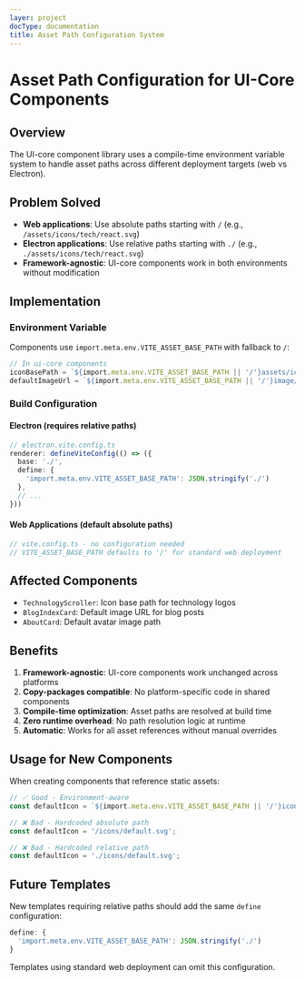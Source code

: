 ```yaml
---
layer: project
docType: documentation
title: Asset Path Configuration System
---
```


# Asset Path Configuration for UI-Core Components

## Overview

The UI-core component library uses a compile-time environment variable system to handle asset paths across different deployment targets (web vs Electron).

## Problem Solved

- **Web applications**: Use absolute paths starting with `/` (e.g., `/assets/icons/tech/react.svg`)
- **Electron applications**: Use relative paths starting with `./` (e.g., `./assets/icons/tech/react.svg`)
- **Framework-agnostic**: UI-core components work in both environments without modification

## Implementation

### Environment Variable

Components use `import.meta.env.VITE_ASSET_BASE_PATH` with fallback to `/`:

```typescript
// In ui-core components
iconBasePath = `${import.meta.env.VITE_ASSET_BASE_PATH || '/'}assets/icons/tech/`
defaultImageUrl = `${import.meta.env.VITE_ASSET_BASE_PATH || '/'}image/blog/blog-sample-image.png`
```

### Build Configuration

#### Electron (requires relative paths)
```typescript
// electron.vite.config.ts
renderer: defineViteConfig(() => ({
  base: './',
  define: {
    'import.meta.env.VITE_ASSET_BASE_PATH': JSON.stringify('./')
  },
  // ...
}))
```

#### Web Applications (default absolute paths)
```typescript
// vite.config.ts - no configuration needed
// VITE_ASSET_BASE_PATH defaults to '/' for standard web deployment
```

## Affected Components

- `TechnologyScroller`: Icon base path for technology logos
- `BlogIndexCard`: Default image URL for blog posts
- `AboutCard`: Default avatar image path

## Benefits

1. **Framework-agnostic**: UI-core components work unchanged across platforms
2. **Copy-packages compatible**: No platform-specific code in shared components
3. **Compile-time optimization**: Asset paths are resolved at build time
4. **Zero runtime overhead**: No path resolution logic at runtime
5. **Automatic**: Works for all asset references without manual overrides

## Usage for New Components

When creating components that reference static assets:

```typescript
// ✅ Good - Environment-aware
const defaultIcon = `${import.meta.env.VITE_ASSET_BASE_PATH || '/'}icons/default.svg`;

// ❌ Bad - Hardcoded absolute path
const defaultIcon = '/icons/default.svg';

// ❌ Bad - Hardcoded relative path
const defaultIcon = './icons/default.svg';
```

## Future Templates

New templates requiring relative paths should add the same `define` configuration:

```typescript
define: {
  'import.meta.env.VITE_ASSET_BASE_PATH': JSON.stringify('./')
}
```

Templates using standard web deployment can omit this configuration.